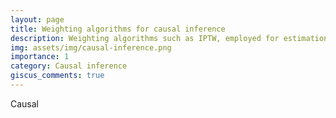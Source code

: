 ```yaml
---
layout: page
title: Weighting algorithms for causal inference
description: Weighting algorithms such as IPTW, employed for estimation of treatment effects.
img: assets/img/causal-inference.png
importance: 1
category: Causal inference
giscus_comments: true
---
```


Causal 
